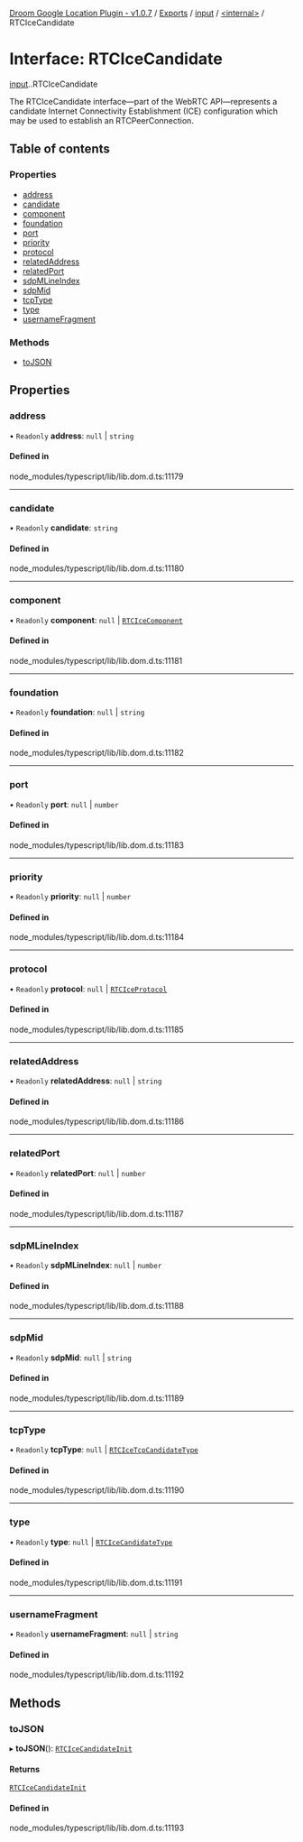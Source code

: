[Droom Google Location Plugin - v1.0.7](../README.md) / [Exports](../modules.md) / [input](../modules/input.md) / [<internal\>](../modules/input._internal_.md) / RTCIceCandidate

# Interface: RTCIceCandidate

[input](../modules/input.md).[<internal>](../modules/input._internal_.md).RTCIceCandidate

The RTCIceCandidate interface—part of the WebRTC API—represents a candidate Internet Connectivity Establishment (ICE) configuration which may be used to establish an RTCPeerConnection.

## Table of contents

### Properties

- [address](input._internal_.RTCIceCandidate.md#address)
- [candidate](input._internal_.RTCIceCandidate.md#candidate)
- [component](input._internal_.RTCIceCandidate.md#component)
- [foundation](input._internal_.RTCIceCandidate.md#foundation)
- [port](input._internal_.RTCIceCandidate.md#port)
- [priority](input._internal_.RTCIceCandidate.md#priority)
- [protocol](input._internal_.RTCIceCandidate.md#protocol)
- [relatedAddress](input._internal_.RTCIceCandidate.md#relatedaddress)
- [relatedPort](input._internal_.RTCIceCandidate.md#relatedport)
- [sdpMLineIndex](input._internal_.RTCIceCandidate.md#sdpmlineindex)
- [sdpMid](input._internal_.RTCIceCandidate.md#sdpmid)
- [tcpType](input._internal_.RTCIceCandidate.md#tcptype)
- [type](input._internal_.RTCIceCandidate.md#type)
- [usernameFragment](input._internal_.RTCIceCandidate.md#usernamefragment)

### Methods

- [toJSON](input._internal_.RTCIceCandidate.md#tojson)

## Properties

### address

• `Readonly` **address**: ``null`` \| `string`

#### Defined in

node_modules/typescript/lib/lib.dom.d.ts:11179

___

### candidate

• `Readonly` **candidate**: `string`

#### Defined in

node_modules/typescript/lib/lib.dom.d.ts:11180

___

### component

• `Readonly` **component**: ``null`` \| [`RTCIceComponent`](../modules/input._internal_.md#rtcicecomponent)

#### Defined in

node_modules/typescript/lib/lib.dom.d.ts:11181

___

### foundation

• `Readonly` **foundation**: ``null`` \| `string`

#### Defined in

node_modules/typescript/lib/lib.dom.d.ts:11182

___

### port

• `Readonly` **port**: ``null`` \| `number`

#### Defined in

node_modules/typescript/lib/lib.dom.d.ts:11183

___

### priority

• `Readonly` **priority**: ``null`` \| `number`

#### Defined in

node_modules/typescript/lib/lib.dom.d.ts:11184

___

### protocol

• `Readonly` **protocol**: ``null`` \| [`RTCIceProtocol`](../modules/input._internal_.md#rtciceprotocol)

#### Defined in

node_modules/typescript/lib/lib.dom.d.ts:11185

___

### relatedAddress

• `Readonly` **relatedAddress**: ``null`` \| `string`

#### Defined in

node_modules/typescript/lib/lib.dom.d.ts:11186

___

### relatedPort

• `Readonly` **relatedPort**: ``null`` \| `number`

#### Defined in

node_modules/typescript/lib/lib.dom.d.ts:11187

___

### sdpMLineIndex

• `Readonly` **sdpMLineIndex**: ``null`` \| `number`

#### Defined in

node_modules/typescript/lib/lib.dom.d.ts:11188

___

### sdpMid

• `Readonly` **sdpMid**: ``null`` \| `string`

#### Defined in

node_modules/typescript/lib/lib.dom.d.ts:11189

___

### tcpType

• `Readonly` **tcpType**: ``null`` \| [`RTCIceTcpCandidateType`](../modules/input._internal_.md#rtcicetcpcandidatetype)

#### Defined in

node_modules/typescript/lib/lib.dom.d.ts:11190

___

### type

• `Readonly` **type**: ``null`` \| [`RTCIceCandidateType`](../modules/input._internal_.md#rtcicecandidatetype)

#### Defined in

node_modules/typescript/lib/lib.dom.d.ts:11191

___

### usernameFragment

• `Readonly` **usernameFragment**: ``null`` \| `string`

#### Defined in

node_modules/typescript/lib/lib.dom.d.ts:11192

## Methods

### toJSON

▸ **toJSON**(): [`RTCIceCandidateInit`](input._internal_.RTCIceCandidateInit.md)

#### Returns

[`RTCIceCandidateInit`](input._internal_.RTCIceCandidateInit.md)

#### Defined in

node_modules/typescript/lib/lib.dom.d.ts:11193
